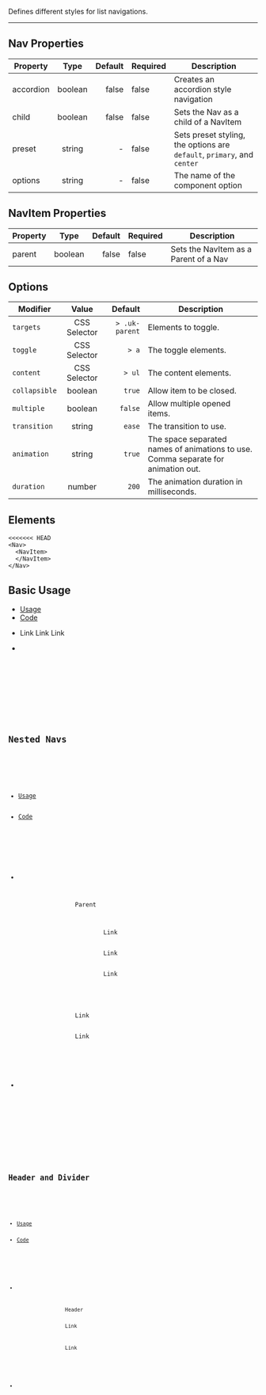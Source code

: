 Defines different styles for list navigations.

-------------

## Nav Properties

| Property     | Type          | Default | Required | Description |
| --------     |:-------------:| -------:| -------- | ----------- |
| accordion    | boolean       | false   | false    | Creates an accordion style navigation |
| child        | boolean       | false   | false    | Sets the Nav as a child of a NavItem |
| preset       | string        | -       | false    | Sets preset styling, the options are ```default```, ```primary```, and ```center``` |
| options      | string        | -       | false    | The name of the component option |

## NavItem Properties

| Property     | Type          | Default | Required | Description |
| --------     |:-------------:| -------:| -------- | ----------- |
| parent       | boolean       | false   | false    | Sets the NavItem as a Parent of a Nav |

## Options
| Modifier       | Value         | Default            | Description |
| --------       |:-------------:| -------:           | --------    |
| `targets`      | CSS Selector  | ```> .uk-parent``` | Elements to toggle. |
| `toggle`       | CSS Selector  | ```> a```          | The toggle elements. |
| `content`      | CSS Selector  | ```> ul```         | The content elements. |
| `collapsible`  | boolean       | ```true```         | Allow item to be closed. |
| `multiple`     | boolean       | ```false```        | Allow multiple opened items. |
| `transition`   | string        | ```ease```         | The transition to use. |
| `animation`    | string        | ```true```         | The space separated names of animations to use. Comma separate for animation out. |
| `duration`     | number        | ```200```          | The animation duration in milliseconds. |

## Elements
``` tsx
<<<<<<< HEAD
<Nav>
  <NavItem>
  </NavItem>
</Nav>
```

## Basic Usage
<div>
    <ul uk-tab="">
        <li className="uk-active"><a href="#">Usage</a></li>
        <li><a href="#">Code</a></li>
    </ul>
    <ul className="uk-switcher">
        <li>
          <Nav preset="default">
            <NavItem>
                <Link href="#">Link</Link>
            </NavItem>
            <NavItem>
                <Link href="#">Link</Link>
            </NavItem>
            <NavItem>
                <Link href="#">Link</Link>
            </NavItem>
          </Nav>
        </li>
        <li>
            <pre>
                <Code code='<Nav preset="default">
            <NavItem>
                <Link href="#">Link</Link>
            </NavItem>
            <NavItem>
                <Link href="#">Link</Link>
            </NavItem>
            <NavItem>
                <Link href="#">Link</Link>
            </NavItem>
          </Nav>'
                />
            </pre>
        </li>
    </ul>
</div>

## Nested Navs
<div>
    <ul uk-tab="">
        <li className="uk-active"><a href="#">Usage</a></li>
        <li><a href="#">Code</a></li>
    </ul>
    <ul className="uk-switcher">
        <li>
          <Nav accordion preset="default" options="multiple: true">
            <NavItem parent>
                <Link href="#">Parent</Link>
                <Nav child>
                    <NavItem>
                        <Link href="#">Link</Link>
                    </NavItem>
                    <NavItem>
                        <Link href="#">Link</Link>
                    </NavItem>
                    <NavItem>
                        <Link href="#">Link</Link>
                    </NavItem>
                </Nav>
            </NavItem>
            <NavItem>
                <Link href="#">Link</Link>
            </NavItem>
            <NavItem>
                <Link href="#">Link</Link>
            </NavItem>
          </Nav>
        </li>
        <li>
            <pre>
                <Code code='<Nav accordion preset="default" options="multiple: true">
            <NavItem parent>
                <Link href="#">Parent</Link>
                <Nav child>
                    <NavItem>
                        <Link href="#">Link</Link>
                    </NavItem>
                    <NavItem>
                        <Link href="#">Link</Link>
                    </NavItem>
                    <NavItem>
                        <Link href="#">Link</Link>
                    </NavItem>
                </Nav>
            </NavItem>
            <NavItem>
                <Link href="#">Link</Link>
            </NavItem>
            <NavItem>
                <Link href="#">Link</Link>
            </NavItem>
          </Nav>'
                />
            </pre>
        </li>
    </ul>
</div>

## Header and Divider
<div>
    <ul uk-tab="">
        <li className="uk-active"><a href="#">Usage</a></li>
        <li><a href="#">Code</a></li>
    </ul>
    <ul className="uk-switcher">
        <li>
          <Nav preset="default">
            <NavItem type="header">
                Header
            </NavItem>
            <NavItem>
                <Link href="#">Link</Link>
            </NavItem>
            <NavItem type="divider" />
            <NavItem>
                <Link href="#">Link</Link>
            </NavItem>
          </Nav>
        </li>
        <li>
            <pre>
                <Code code='<Nav preset="default">
            <NavItem type="header">
                Header
            </NavItem>
            <NavItem>
                <Link href="#">Link</Link>
            </NavItem>
            <NavItem type="divider" />
            <NavItem>
                <Link href="#">Link</Link>
            </NavItem>
          </Nav>'
                />
            </pre>
        </li>
    </ul>
</div>